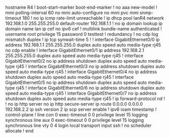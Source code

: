 hostname R4
!
boot-start-marker
boot-end-marker
!
no aaa new-model
!
mmi polling-interval 60
no mmi auto-configure
no mmi pvc
mmi snmp-timeout 180
!
no ip icmp rate-limit unreachable
!
ip dhcp pool lanR4
 network 192.168.1.0 255.255.255.0
 default-router 192.168.1.1
!
no ip domain lookup
ip domain name lan
ip cef
no ipv6 cef
!
multilink bundle-name authenticated
!
username root privilege 15 password 0 testtest
!
redundancy
!
no cdp log mismatch duplex
!
ip tcp synwait-time 5
!
!
interface GigabitEthernet0/0
 ip address 192.168.1.1 255.255.255.0
 duplex auto
 speed auto
 media-type rj45
 no cdp enable
!
interface GigabitEthernet0/1
 ip address 192.168.2.1 255.255.255.0
 duplex auto
 speed auto
 media-type rj45
!
interface GigabitEthernet0/2
 no ip address
 shutdown
 duplex auto
 speed auto
 media-type rj45
!
interface GigabitEthernet0/3
 no ip address
 shutdown
 duplex auto
 speed auto
 media-type rj45
!
interface GigabitEthernet0/4
 no ip address
 shutdown
 duplex auto
 speed auto
 media-type rj45
!
interface GigabitEthernet0/5
 no ip address
 shutdown
 duplex auto
 speed auto
 media-type rj45
!
interface GigabitEthernet0/6
 no ip address
 shutdown
 duplex auto
 speed auto
 media-type rj45
!
interface GigabitEthernet0/7
 no ip address
 shutdown
 duplex auto
 speed auto
 media-type rj45
!
ip forward-protocol nd
!
!
no ip http server
no ip http secure-server
ip route 0.0.0.0 0.0.0.0 192.168.2.2
ip ssh version 2
ip scp server enable
!
ipv6 ioam timestamp
!
control-plane
!
line con 0
 exec-timeout 0 0
 privilege level 15
 logging synchronous
line aux 0
 exec-timeout 0 0
 privilege level 15
 logging synchronous
line vty 0 4
 login local
 transport input ssh
!
no scheduler allocate
!
end
